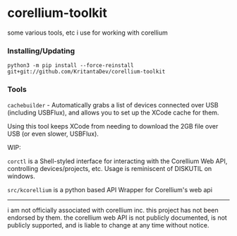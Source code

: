# corellium-toolkit 

some various tools, etc i use for working with corellium

### Installing/Updating

`python3 -m pip install --force-reinstall git+git://github.com/KritantaDev/corellium-toolkit`

### Tools

`cachebuilder` - Automatically grabs a list of devices connected over USB (including USBFlux), and allows you to set up the XCode cache for them.

Using this tool keeps XCode from needing to download the 2GB file over USB (or even slower, USBFlux).

WIP:

`corctl` is a Shell-styled interface for interacting with the Corellium Web API, controlling devices/projects, etc. Usage is reminiscent of DISKUTIL on windows.

`src/kcorellium` is a python based API Wrapper for Corellium's web api

---

i am not officially associated with corellium inc. this project has not been endorsed by them. the corellium web API is not
publicly documented, is not publicly supported, and is liable to change at any time without notice. 